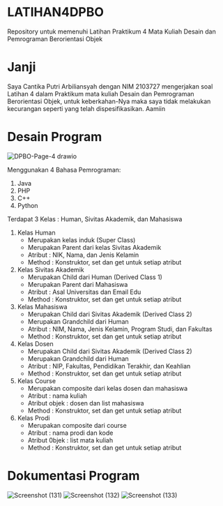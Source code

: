 # LATIHAN4DPBO
Repository untuk memenuhi Latihan Praktikum 4 Mata Kuliah Desain dan Pemrograman Berorientasi Objek

# Janji
Saya Cantika Putri Arbiliansyah dengan NIM 2103727 mengerjakan soal Latihan 4 
dalam Praktikum mata kuliah Desain dan Pemrograman Berorientasi Objek, untuk keberkahan-Nya
maka saya tidak melakukan kecurangan seperti yang telah dispesifikasikan. Aamiin

# Desain Program
![DPBO-Page-4 drawio](https://user-images.githubusercontent.com/85111014/224393074-358dab55-d447-4fe0-913f-10929b053033.png)

Menggunakan 4 Bahasa Pemrograman:
1. Java
2. PHP
3. C++
4. Python

Terdapat 3 Kelas : Human, Sivitas Akademik, dan Mahasiswa
1. Kelas Human
   - Merupakan kelas induk (Super Class)
   - Merupakan Parent dari kelas Sivitas Akademik
   - Atribut : NIK, Nama, dan Jenis Kelamin
   - Method : Konstruktor, set dan get untuk setiap atribut
2. Kelas Sivitas Akademik
   - Merupakan Child dari Human (Derived Class 1)
   - Merupakan Parent dari Mahasiswa
   - Atribut : Asal Universitas dan Email Edu
   - Method : Konstruktor, set dan get untuk setiap atribut
3. Kelas Mahasiswa
   - Merupakan Child dari Sivitas Akademik (Derived Class 2)
   - Merupakan Grandchild dari Human
   - Atribut : NIM, Nama, Jenis Kelamin, Program Studi, dan Fakultas
   - Method : Konstruktor, set dan get untuk setiap atribut
 4. Kelas Dosen
      - Merupakan Child dari Sivitas Akademik (Derived Class 2)
      - Merupakan Grandchild dari Human
      - Atribut : NIP, Fakultas, Pendidikan Terakhir, dan Keahlian
      - Method : Konstruktor, set dan get untuk setiap atribut
 5. Kelas Course
      - Merupakan composite dari kelas dosen dan mahasiswa
      - Atribut : nama kuliah
      - Atribut objek : dosen dan list mahasiswa
      - Method : Konstruktor, set dan get untuk setiap atribut
  6. Kelas Prodi
     - Merupakan composite dari course
     - Atribut : nama prodi dan kode
     - Atribut 0bjek : list mata kuliah
     - Method : Konstruktor, set dan get untuk setiap atribut

# Dokumentasi Program
![Screenshot (131)](https://user-images.githubusercontent.com/85111014/224393281-04e24268-ca70-47d0-a48f-da03fe2b162a.png)
![Screenshot (132)](https://user-images.githubusercontent.com/85111014/224393322-132d73cd-2004-42ff-a4f3-34c03eb27834.png)
![Screenshot (133)](https://user-images.githubusercontent.com/85111014/224393331-b557549b-f0b6-456c-95d9-9df60be437c6.png)




